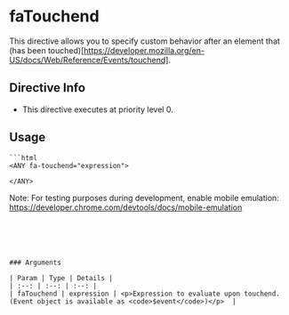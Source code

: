 



# faTouchend








This directive allows you to specify custom behavior after an element that (has been touched)[https://developer.mozilla.org/en-US/docs/Web/Reference/Events/touchend].








## Directive Info


* This directive executes at priority level 0.


## Usage


```
```html
<ANY fa-touchend="expression">

</ANY>
```

Note:  For testing purposes during development, enable mobile emulation: https://developer.chrome.com/devtools/docs/mobile-emulation
```





### Arguments

| Param | Type | Details |
| :--: | :--: | :--: |
| faTouchend | expression | <p>Expression to evaluate upon touchend. (Event object is available as <code>$event</code>)</p>  |




